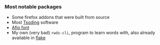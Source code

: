 ### Most notable packages
- Some firefox addons that were built from source
- Most [Tsoding](https://github.com/tsoding) software
- [Afio font](https://github.com/awnion/custom-iosevka-nerd-font)
- My own (very bad) `rwds-cli`, program to learn words with, also already available in [flake](https://github.com/dtomvan/rusty-words)

